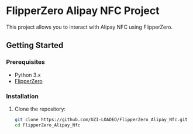 # FlipperZero Alipay NFC Project

This project allows you to interact with Alipay NFC using FlipperZero.

## Getting Started

### Prerequisites
- Python 3.x
- [FlipperZero](https://flipperzero.one/)

### Installation
1. Clone the repository:
   ```sh
   git clone https://github.com/UZI-LOADED/FlipperZero_Alipay_Nfc.git
   cd FlipperZero_Alipay_Nfc
